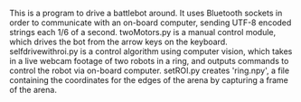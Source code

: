This is a program to drive a battlebot around. It uses Bluetooth sockets in order to communicate with an on-board computer, sending UTF-8 encoded strings each 1/6 of a second. twoMotors.py is a manual control module, which drives the bot from the arrow keys on the keyboard. selfdrivewithroi.py is a control algorithm using computer vision, which takes in a live webcam footage of two robots in a ring, and outputs commands to control the robot via on-board computer. setROI.py creates 'ring.npy', a file containing the coordinates for the edges of the arena by capturing a frame of the arena.
